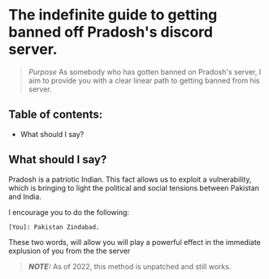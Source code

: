 

# The indefinite guide to getting banned off Pradosh's discord server.

> *Purpose* As somebody who has gotten banned on Pradosh's server, I aim to provide you with a clear linear path to getting banned from his server.


**Table of contents:**
-
- What should I say?


 What should I say?
----

Pradosh is a patriotic Indian. This fact allows us to exploit a vulnerability, which is bringing to light the political and social tensions between Pakistan and India.

I encourage you to do the following:

```
[You]: Pakistan Zindabad.
```

These two words, will allow you will play a powerful effect in the immediate explusion of you from the the server 

> *__NOTE:__* As of 2022, this method is unpatched and still works.

